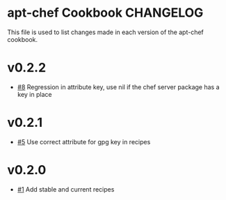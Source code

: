 # apt-chef Cookbook CHANGELOG

This file is used to list changes made in each version of the apt-chef cookbook.

# v0.2.2

- [#8](https://github.com/chef-cookbooks/apt-chef/pull/8) Regression in attribute key, use nil if the chef server package has a key in place

# v0.2.1

- [#5](https://github.com/chef-cookbooks/apt-chef/pull/5) Use correct attribute for gpg key in recipes

# v0.2.0

- [#1](https://github.com/chef-cookbooks/apt-chef/pull/1) Add stable and current recipes
